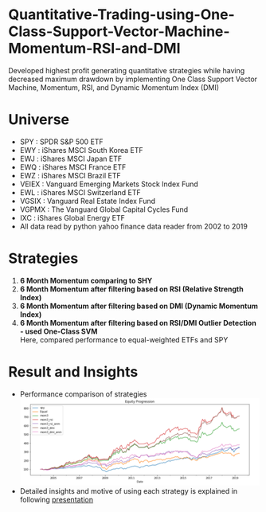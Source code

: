 # Quantitative-Trading-using-One-Class-Support-Vector-Machine-Momentum-RSI-and-DMI
Developed highest profit generating quantitative strategies while having decreased maximum drawdown by implementing One Class Support Vector Machine, Momentum, RSI, and Dynamic Momentum Index (DMI)

# Universe
* SPY : SPDR S&P 500 ETF<br/>
* EWY : iShares MSCI South Korea ETF<br/>
* EWJ : iShares MSCI Japan ETF<br/>
* EWQ : iShares MSCI France ETF<br/>
* EWZ : iShares MSCI Brazil ETF<br/>
* VEIEX : Vanguard Emerging Markets Stock Index Fund<br/>
* EWL : iShares MSCI Switzerland ETF<br/>
* VGSIX : Vanguard Real Estate Index Fund<br/>
* VGPMX : The Vanguard Global Capital Cycles Fund<br/>
* IXC : iShares Global Energy ETF<br/>
* All data read by python yahoo finance data reader from 2002 to 2019<br/>

# Strategies
1. __6 Month Momentum comparing to SHY__<br/>
2. __6 Month Momentum after filtering based on RSI (Relative Strength Index)__<br/>
3. __6 Month Momentum after filtering based on DMI (Dynamic Momentum Index)__<br/>
4. __6 Month Momentum after filtering based on RSI/DMI Outlier Detection - used One-Class SVM__<br/>
Here, compared performance to equal-weighted ETFs and SPY

# Result and Insights
* Performance comparison of strategies<br/>
![](/performance.png)<br/>
* Detailed insights and motive of using each strategy is explained in following [presentation](https://drive.google.com/file/d/1V75Y8by6Uq2ME7aTnFgz5f1aEJbUttWc/view?usp=sharing)
